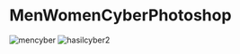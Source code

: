 # MenWomenCyberPhotoshop
![mencyber](https://user-images.githubusercontent.com/54769213/108727514-3ebd5000-755b-11eb-970d-bc6ecfa968fa.jpg)
![hasilcyber2](https://user-images.githubusercontent.com/54769213/108727521-4250d700-755b-11eb-9c2a-38b7029f29d3.jpg)
